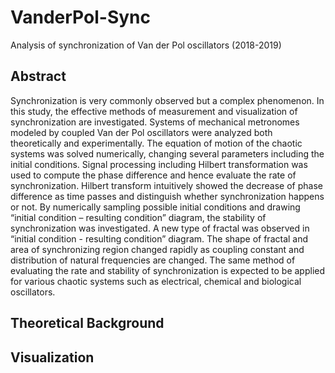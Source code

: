 # VanderPol-Sync
Analysis of synchronization of Van der Pol oscillators (2018-2019)

## Abstract
Synchronization is very commonly observed but a complex phenomenon. In this study, the effective methods of measurement and visualization of synchronization are investigated. Systems of mechanical metronomes modeled by coupled Van der Pol oscillators were analyzed both theoretically and experimentally. The equation of motion of the chaotic systems was solved numerically, changing several parameters including the initial conditions. Signal processing including Hilbert transformation was used to compute the phase difference and hence evaluate the rate of synchronization. Hilbert transform intuitively showed the decrease of phase difference as time passes and distinguish whether synchronization happens or not. By numerically sampling possible initial conditions and drawing “initial condition – resulting condition” diagram, the stability of synchronization was investigated. A new type of fractal was observed in “initial condition - resulting condition” diagram. The shape of fractal and area of synchronizing region changed rapidly as coupling constant and distribution of natural frequencies are changed. The same method of evaluating the rate and stability of synchronization is expected to be applied for various chaotic systems such as electrical, chemical and biological oscillators.

## Theoretical Background

## Visualization
